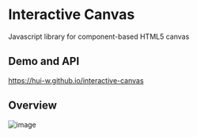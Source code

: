 # Interactive Canvas
Javascript library for component-based HTML5 canvas

## Demo and API
https://hui-w.github.io/interactive-canvas

## Overview
![image](https://raw.githubusercontent.com/hui-w/interactive-canvas/master/pages/overview.png)
